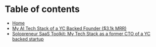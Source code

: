 # Table of contents

* [Home](README.md)
* [My AI Tech Stack of a YC Backed Founder ($3.1k MRR)](my-ai-tech-stack-of-a-yc-backed-founder-usd3.1k-mrr.md)
* [Solopreneur SaaS Toolkit: My Tech Stack as a former CTO of a YC backed startup](solopreneur-saas-toolkit-my-tech-stack-as-a-former-cto-of-a-yc-backed-startup.md)
